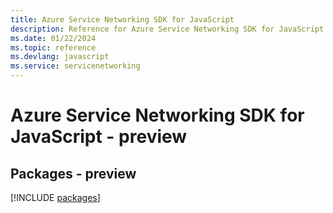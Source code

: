 ```yaml
---
title: Azure Service Networking SDK for JavaScript
description: Reference for Azure Service Networking SDK for JavaScript
ms.date: 01/22/2024
ms.topic: reference
ms.devlang: javascript
ms.service: servicenetworking
---
```

# Azure Service Networking SDK for JavaScript - preview
## Packages - preview
[!INCLUDE [packages](service-networking-index.md)]